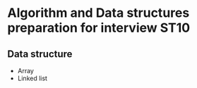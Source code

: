# Algorithm and Data structures preparation for interview ST10

## Data structure
- Array
- Linked list